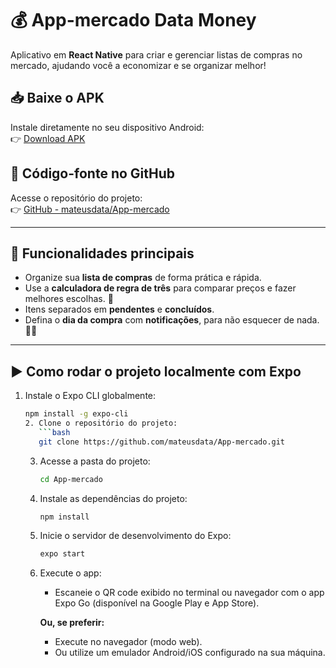 # 💰 App-mercado **Data Money**

Aplicativo em **React Native** para criar e gerenciar listas de compras no mercado, ajudando você a economizar e se organizar melhor!

## 📥 Baixe o APK

Instale diretamente no seu dispositivo Android:  
👉 [Download APK](https://expo.dev/artifacts/eas/mqKWVfp7Fgcy8f35o7UqYf.apk)

## 🧠 Código-fonte no GitHub

Acesse o repositório do projeto:  
👉 [GitHub - mateusdata/App-mercado](https://github.com/mateusdata/App-mercado)

---

## 🚀 Funcionalidades principais

- Organize sua **lista de compras** de forma prática e rápida.  
- Use a **calculadora de regra de três** para comparar preços e fazer melhores escolhas. 🔢  
- Itens separados em **pendentes** e **concluídos**.  
- Defina o **dia da compra** com **notificações**, para não esquecer de nada. 📅⏰

---

## ▶️ Como rodar o projeto localmente com Expo

1. Instale o Expo CLI globalmente:
   ```bash
   npm install -g expo-cli
   2. Clone o repositório do projeto:
      ```bash
      git clone https://github.com/mateusdata/App-mercado.git
      ```

   3. Acesse a pasta do projeto:
      ```bash
      cd App-mercado
      ```

   4. Instale as dependências do projeto:
      ```bash
      npm install
      ```

   5. Inicie o servidor de desenvolvimento do Expo:
      ```bash
      expo start
      ```

   6. Execute o app:
      - Escaneie o QR code exibido no terminal ou navegador com o app Expo Go (disponível na Google Play e App Store).

      **Ou, se preferir:**
      - Execute no navegador (modo web).
      - Ou utilize um emulador Android/iOS configurado na sua máquina.